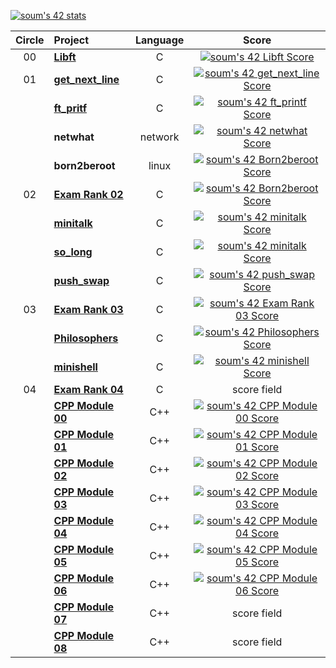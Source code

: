 [![soum's 42 stats](https://badge42.vercel.app/api/v2/cl1li0ev4001609l6y3uttc20/stats?cursusId=21&coalitionId=87)](https://github.com/JaeSeoKim/badge42)

| Circle | Project                                                      |            Language            |                            Score                             |
| :----: | :----------------------------------------------------------- | :----------------------------: | :----------------------------------------------------------: |
|   00   | [**Libft**](https://github.com/tjddnd3116/42seoul_subject/tree/main/Libft)    |               C                | [![soum's 42 Libft Score](https://badge42.vercel.app/api/v2/cl1li0ev4001609l6y3uttc20/project/2166451)](https://github.com/JaeSeoKim/badge42)   |
|   01   | [**get_next_line**](https://github.com/tjddnd3116/42seoul_subject/tree/main/get_next_line)|               C                | [![soum's 42 get_next_line Score](https://badge42.vercel.app/api/v2/cl1li0ev4001609l6y3uttc20/project/2186678)](https://github.com/JaeSeoKim/badge42) |
|        | [**ft_pritf**](https://github.com/tjddnd3116/42seoul_subject/tree/main/ft_printf)|               C                | [![soum's 42 ft_printf Score](https://badge42.vercel.app/api/v2/cl1li0ev4001609l6y3uttc20/project/2186681)](https://github.com/JaeSeoKim/badge42) |
|        | **netwhat**                                                  |              network               | [![soum's 42 netwhat Score](https://badge42.vercel.app/api/v2/cl1li0ev4001609l6y3uttc20/project/2186680)](https://github.com/JaeSeoKim/badge42)  |
|        | **born2beroot**                                                  |              linux               | [![soum's 42 Born2beroot Score](https://badge42.vercel.app/api/v2/cl1li0ev4001609l6y3uttc20/project/2186679)](https://github.com/JaeSeoKim/badge42)  |
|   02   | [**Exam Rank 02**](https://github.com/tjddnd3116/42seoul_subject/tree/main/Exam_Rank_02) |               C                | [![soum's 42 Born2beroot Score](https://badge42.vercel.app/api/v2/cl1li0ev4001609l6y3uttc20/project/2186679)](https://github.com/JaeSeoKim/badge42) |
|        | [**minitalk**](https://github.com/tjddnd3116/42seoul_subject/tree/main/minitalk)   |           C             |  [![soum's 42 minitalk Score](https://badge42.vercel.app/api/v2/cl1li0ev4001609l6y3uttc20/project/2335652)](https://github.com/JaeSeoKim/badge42)  |
|        | [**so_long**](https://github.com/tjddnd3116/42seoul_subject/tree/main/so_long)   |           C             |  [![soum's 42 minitalk Score](https://badge42.vercel.app/api/v2/cl1li0ev4001609l6y3uttc20/project/2335652)](https://github.com/JaeSeoKim/badge42)  |
|        | [**push_swap**](https://github.com/tjddnd3116/42seoul_subject/tree/main/push_swap)   |           C             |  [![soum's 42 push_swap Score](https://badge42.vercel.app/api/v2/cl1li0ev4001609l6y3uttc20/project/2335637)](https://github.com/JaeSeoKim/badge42)  |
|   03   | [**Exam Rank 03**](https://github.com/tjddnd3116/42seoul_subject/tree/main/Exam_Rank_03) |               C                | [![soum's 42 Exam Rank 03 Score](https://badge42.vercel.app/api/v2/cl1li0ev4001609l6y3uttc20/project/2439406)](https://github.com/JaeSeoKim/badge42) |
|        | [**Philosophers**](https://github.com/tjddnd3116/42seoul_subject/tree/main/Philosophers) |               C                | [![soum's 42 Philosophers Score](https://badge42.vercel.app/api/v2/cl1li0ev4001609l6y3uttc20/project/2428059)](https://github.com/JaeSeoKim/badge42) |
|        | [**minishell**](https://github.com/tjddnd3116/42seoul_subject/tree/main/minishell) |               C                | [![soum's 42 minishell Score](https://badge42.vercel.app/api/v2/cl1li0ev4001609l6y3uttc20/project/2428060)](https://github.com/JaeSeoKim/badge42) |
|   04   | [**Exam Rank 04**](https://github.com/tjddnd3116/42seoul_subject/tree/main/Exam_Rank_04) |               C                | score field |
|   	   | [**CPP Module 00**](https://github.com/tjddnd3116/42seoul_subject/tree/main/cpp_module_00) |              C++               | [![soum's 42 CPP Module 00 Score](https://badge42.vercel.app/api/v2/cl1li0ev4001609l6y3uttc20/project/2497359)](https://github.com/JaeSeoKim/badge42) |
|   	   | [**CPP Module 01**](https://github.com/tjddnd3116/42seoul_subject/tree/main/cpp_module_01) |              C++               | [![soum's 42 CPP Module 01 Score](https://badge42.vercel.app/api/v2/cl1li0ev4001609l6y3uttc20/project/2550548)](https://github.com/JaeSeoKim/badge42) |
|   	   | [**CPP Module 02**](https://github.com/tjddnd3116/42seoul_subject/tree/main/cpp_module_02) |              C++               | [![soum's 42 CPP Module 02 Score](https://badge42.vercel.app/api/v2/cl1li0ev4001609l6y3uttc20/project/2553460)](https://github.com/JaeSeoKim/badge42) |
|   	   | [**CPP Module 03**](https://github.com/tjddnd3116/42seoul_subject/tree/main/cpp_module_03) |              C++               | [![soum's 42 CPP Module 03 Score](https://badge42.vercel.app/api/v2/cl1li0ev4001609l6y3uttc20/project/2556311)](https://github.com/JaeSeoKim/badge42) |
|   	   | [**CPP Module 04**](https://github.com/tjddnd3116/42seoul_subject/tree/main/cpp_module_04) |              C++               | [![soum's 42 CPP Module 04 Score](https://badge42.vercel.app/api/v2/cl1li0ev4001609l6y3uttc20/project/2564022)](https://github.com/JaeSeoKim/badge42) |
|   	   | [**CPP Module 05**](https://github.com/tjddnd3116/42seoul_subject/tree/main/cpp_module_05) |              C++               | [![soum's 42 CPP Module 05 Score](https://badge42.vercel.app/api/v2/cl1li0ev4001609l6y3uttc20/project/2568825)](https://github.com/JaeSeoKim/badge42) |
|   	   | [**CPP Module 06**](https://github.com/tjddnd3116/42seoul_subject/tree/main/cpp_module_06) |              C++               | [![soum's 42 CPP Module 06 Score](https://badge42.vercel.app/api/v2/cl1li0ev4001609l6y3uttc20/project/2570082)](https://github.com/JaeSeoKim/badge42) |
|   	   | [**CPP Module 07**](https://github.com/tjddnd3116/42seoul_subject/tree/main/cpp_module_07) |              C++               | score field |
|   	   | [**CPP Module 08**](https://github.com/tjddnd3116/42seoul_subject/tree/main/cpp_module_08) |              C++               | score field |
